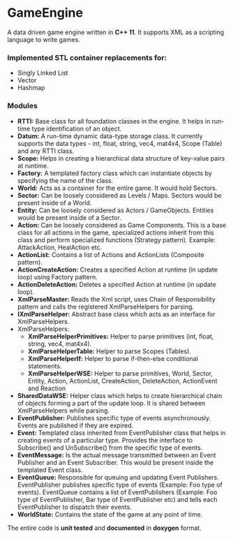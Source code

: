 # GameEngine
A data driven game engine written in **C++ 11**. It supports XML as a scripting language to write games.

### Implemented STL container replacements for:
-	Singly Linked List
-	Vector
-	Hashmap

### Modules
- **RTTI:** Base class for all foundation classes in the engine. It helps in run-time type identification of an object.
- **Datum:** A run-time dynamic data-type storage class. It currently supports the data types - int, float, string, vec4, mat4x4, Scope (Table) and any RTTI class.
- **Scope:** Helps in creating a hierarchical data structure of key-value pairs at runtime.
- **Factory:** A templated factory class which can instantiate objects by specifying the name of the class.
- **World:** Acts as a container for the entire game. It would hold Sectors.
- **Sector:** Can be loosely considered as Levels / Maps. Sectors would be present inside of a World.
- **Entity:** Can be loosely considered as Actors / GameObjects. Entities would be present inside of a Sector.
- **Action:** Can be loosely considered as Game Components. This is a base class for all actions in the game, specialized actions inherit from this class and perform specialized functions (Strategy pattern). Example: AttackAction, HealAction etc.
- **ActionList:** Contains a list of Actions and ActionLists (Composite pattern).
- **ActionCreateAction:** Creates a specified Action at runtime (in update loop) using Factory pattern.
- **ActionDeleteAction:** Deletes a specified Action at runtime (in update loop).
- **XmlParseMaster:** Reads the Xml script, uses Chain of Responsibility pattern and calls the registered XmlParseHelpers for parsing.
- **IXmlParseHelper:** Abstract base class which acts as an interface for XmlParseHelpers.
- XmlParseHelpers:
    - **XmlParseHelperPrimitives:** Helper to parse primitives (int, float, string, vec4, mat4x4).
    - **XmlParseHelperTable:** Helper to parse Scopes (Tables).
    -	**XmlParseHelperIf:** Helper to parse if-then-else conditional statements.
    - **XmlParseHelperWSE:** Helper to parse primitives, World, Sector, Entity, Action, ActionList, CreateAction, DeleteAction, ActionEvent and Reaction
- **SharedDataWSE:** Helper class which helps to create hierarchical chain of objects forming a part of the update loop. It is shared between XmlParseHelpers while parsing.
- **EventPublisher:** Publishes specific type of events asynchronously. Events are published if they are expired.
- **Event:** Templated class inherited from EventPublisher class that helps in creating events of a particular type. Provides the interface to Subscribe() and UnSubscribe() from the specific type of events.
- **EventMessage:** Is the actual message transmitted between an Event Publisher and an Event Subscriber. This would be present inside the templated Event class.
- **EventQueue:** Responsible for queuing and updating Event Publishers. EventPublisher publishes specific type of events (Example: Foo type of events). EventQueue contains a list of EventPublishers (Example: Foo type of EventPublisher, Bar type of EventPublisher etc) and tells each EventPublisher to dispatch their events.
- **WorldState:** Contains the state of the game at any point of time.

The entire code is **unit tested** and **documented** in **doxygen** format.
